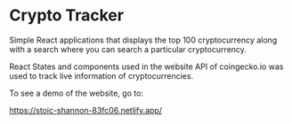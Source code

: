 # Crypto Tracker

Simple React applications that displays the top 100 cryptocurrency along with a search where you can search a particular cryptocurrency.

React States and components used in the website 
API of coingecko.io was used to track live information of cryptocurrencies.


To see a demo of the website, go to:

https://stoic-shannon-83fc06.netlify.app/
